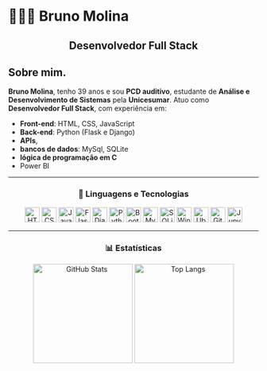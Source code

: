# 👨🏻‍💻 Bruno Molina

<h2 align="center">Desenvolvedor Full Stack</h2>

## Sobre mim.

**Bruno Molina**, tenho 39 anos e sou **PCD auditivo**, estudante de **Análise e Desenvolvimento de Sistemas** pela **Unicesumar**.
Atuo como <strong>Desenvolvedor Full Stack</strong>, com experiência em:


- **Front-end**: HTML, CSS, JavaScript
- **Back-end**: Python (Flask e Django)
- **APIs**,
- **bancos de dados**: MySql, SQLite
- **lógica de programação em C**
- Power BI

---

<h3 align="center">🤖 Linguagens e Tecnologias</h3>

<p align="center">
  <img alt="HTML" title="HTML" width="30px" src="https://cdn.jsdelivr.net/gh/devicons/devicon@latest/icons/html5/html5-original.svg" />
  <img alt="CSS" title="CSS" width="30px" src="https://cdn.jsdelivr.net/gh/devicons/devicon@latest/icons/css3/css3-original.svg" />
  <img alt="JavaScript" title="JavaScript" width="30px" src="https://cdn.jsdelivr.net/gh/devicons/devicon@latest/icons/javascript/javascript-original.svg" />
  <img alt="Flask" title="Flask" width="30px" src="https://cdn.jsdelivr.net/gh/devicons/devicon@latest/icons/flask/flask-original.svg" />
  <img alt="Django" title="Django" width="30px" src="https://cdn.jsdelivr.net/gh/devicons/devicon@latest/icons/django/django-plain.svg" />
  <img alt="Python" title="Python" width="30px" src="https://cdn.jsdelivr.net/gh/devicons/devicon@latest/icons/python/python-original.svg" />
  <img alt="Bootstrap" title="Bootstrap" width="30px" src="https://cdn.jsdelivr.net/gh/devicons/devicon@latest/icons/bootstrap/bootstrap-original.svg" />
  <img alt="MySQL" title="MySQL" width="30px" src="https://cdn.jsdelivr.net/gh/devicons/devicon@latest/icons/mysql/mysql-original.svg" />
  <img alt="SQLite" title="SQLite" width="30px" src="https://cdn.jsdelivr.net/gh/devicons/devicon@latest/icons/sqlite/sqlite-original.svg" />
  <img alt="Windows" title="Windows" width="30px" src="https://cdn.jsdelivr.net/gh/devicons/devicon@latest/icons/windows8/windows8-original.svg" />
  <img alt="Ubuntu" title="Ubuntu" width="30px" src="https://cdn.jsdelivr.net/gh/devicons/devicon@latest/icons/ubuntu/ubuntu-plain.svg" />
  <img alt="Git" title="Git" width="30px" src="https://cdn.jsdelivr.net/gh/devicons/devicon@latest/icons/git/git-original.svg" />
  <img alt="Jupyter" title="Jupyter Notebook" width="30px" src="https://cdn.jsdelivr.net/gh/devicons/devicon@latest/icons/jupyter/jupyter-original.svg" />
</p>

---

<h3 align="center">📊 Estatísticas</h3>

<p align="center">
  <img alt="GitHub Stats" height="200" src="https://github-readme-stats.vercel.app/api?username=brumab&show_icons=true&theme=tokyonight&include_all_commits=true&locale=pt-br" />
  <img alt="Top Langs" height="200" src="https://github-readme-stats.vercel.app/api/top-langs/?username=brumab&theme=tokyonight&layout=compact&custom_title=Tecnologias&langs_count=9" />
</p>



